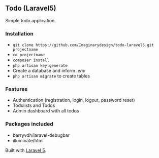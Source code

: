 ## Todo (Laravel5)

Simple todo application.


### Installation ###

* `git clone https://github.com/Imaginarydesign/todo-laravel5.git projectname`
* `cd projectname`
* `composer install`
* `php artisan key:generate`
* Create a database and inform *.env*
* `php artisan migrate` to create tables

### Features ###

* Authentication (registration, login, logout, password reset)
* Todolists and Todos
* Admin dashboard with all todos

### Packages included ###

* barryvdh/laravel-debugbar
* illuminate/html

Built with [Laravel 5](https://github.com/laravel/laravel).
